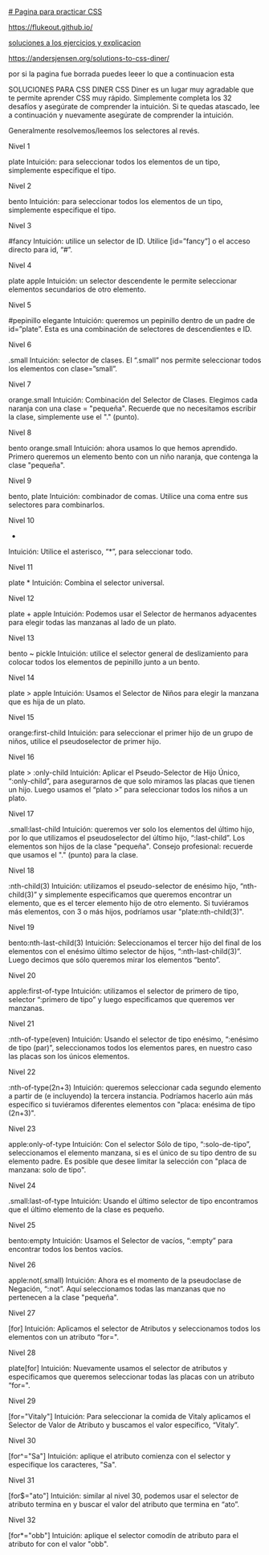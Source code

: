 

[# Pagina para practicar CSS](https://flukeout.github.io/)

https://flukeout.github.io/

[soluciones a los ejercicios y explicacion](https://andersjensen.org/solutions-to-css-diner/)

https://andersjensen.org/solutions-to-css-diner/

por si la pagina fue borrada puedes leeer lo que a continuacion esta 

SOLUCIONES PARA CSS DINER
CSS Diner es un lugar muy agradable que te permite aprender CSS muy rápido. Simplemente completa los 32 desafíos y asegúrate de comprender la intuición. Si te quedas atascado, lee a continuación y nuevamente asegúrate de comprender la intuición.

Generalmente resolvemos/leemos los selectores al revés.

Nivel 1

plate
Intuición: para seleccionar todos los elementos de un tipo, simplemente especifique el tipo.

Nivel 2

bento
Intuición: para seleccionar todos los elementos de un tipo, simplemente especifique el tipo.

Nivel 3

#fancy
Intuición: utilice un selector de ID. Utilice [id=”fancy”] o el acceso directo para id, “#”.

Nivel 4

plate apple
Intuición: un selector descendente le permite seleccionar elementos secundarios de otro elemento.

Nivel 5

#pepinillo elegante
Intuición: queremos un pepinillo dentro de un padre de id=”plate”. Esta es una combinación de selectores de descendientes e ID.

Nivel 6

.small
Intuición: selector de clases. El “.small” nos permite seleccionar todos los elementos con clase=”small”.

Nivel 7

orange.small
Intuición: Combinación del Selector de Clases. Elegimos cada naranja con una clase = "pequeña". Recuerde que no necesitamos escribir la clase, simplemente use el "." (punto).

Nivel 8

bento orange.small
Intuición: ahora usamos lo que hemos aprendido. Primero queremos un elemento bento con un niño naranja, que contenga la clase "pequeña".

Nivel 9

bento, plate
Intuición: combinador de comas. Utilice una coma entre sus selectores para combinarlos.

Nivel 10

*
Intuición: Utilice el asterisco, “*”, para seleccionar todo.

Nivel 11

plate *
Intuición: Combina el selector universal.

Nivel 12

plate + apple
Intuición: Podemos usar el Selector de hermanos adyacentes para elegir todas las manzanas al lado de un plato.

Nivel 13

bento ~ pickle
Intuición: utilice el selector general de deslizamiento para colocar todos los elementos de pepinillo junto a un bento.

Nivel 14

plate > apple
Intuición: Usamos el Selector de Niños para elegir la manzana que es hija de un plato.

Nivel 15

orange:first-child
Intuición: para seleccionar el primer hijo de un grupo de niños, utilice el pseudoselector de primer hijo.

Nivel 16

plate > :only-child
Intuición: Aplicar el Pseudo-Selector de Hijo Único, “:only-child”, para asegurarnos de que solo miramos las placas que tienen un hijo. Luego usamos el “plato >” para seleccionar todos los niños a un plato.

Nivel 17

.small:last-child
Intuición: queremos ver solo los elementos del último hijo, por lo que utilizamos el pseudoselector del último hijo, “:last-child”. Los elementos son hijos de la clase "pequeña". Consejo profesional: recuerde que usamos el "." (punto) para la clase.

Nivel 18

:nth-child(3)
Intuición: utilizamos el pseudo-selector de enésimo hijo, “nth-child(3)” y simplemente especificamos que queremos encontrar un elemento, que es el tercer elemento hijo de otro elemento. Si tuviéramos más elementos, con 3 o más hijos, podríamos usar "plate:nth-child(3)".

Nivel 19

bento:nth-last-child(3)
Intuición: Seleccionamos el tercer hijo del final de los elementos con el enésimo último selector de hijos, “:nth-last-child(3)”. Luego decimos que sólo queremos mirar los elementos “bento”.

Nivel 20

apple:first-of-type
Intuición: utilizamos el selector de primero de tipo, selector “:primero de tipo” y luego especificamos que queremos ver manzanas.

Nivel 21

:nth-of-type(even)
Intuición: Usando el selector de tipo enésimo, “:enésimo de tipo (par)”, seleccionamos todos los elementos pares, en nuestro caso las placas son los únicos elementos.

Nivel 22

:nth-of-type(2n+3)
Intuición: queremos seleccionar cada segundo elemento a partir de (e incluyendo) la tercera instancia. Podríamos hacerlo aún más específico si tuviéramos diferentes elementos con "placa: enésima de tipo (2n+3)".

Nivel 23

apple:only-of-type
Intuición: Con el selector Sólo de tipo, “:solo-de-tipo”, seleccionamos el elemento manzana, si es el único de su tipo dentro de su elemento padre. Es posible que desee limitar la selección con "placa de manzana: solo de tipo".

Nivel 24

.small:last-of-type
Intuición: Usando el último selector de tipo encontramos que el último elemento de la clase es pequeño.

Nivel 25

bento:empty
Intuición: Usamos el Selector de vacíos, “:empty” para encontrar todos los bentos vacíos.

Nivel 26

apple:not(.small)
Intuición: Ahora es el momento de la pseudoclase de Negación, “:not”. Aquí seleccionamos todas las manzanas que no pertenecen a la clase "pequeña".

Nivel 27

[for]
Intuición: Aplicamos el selector de Atributos y seleccionamos todos los elementos con un atributo “for=".

Nivel 28

plate[for]
Intuición: Nuevamente usamos el selector de atributos y especificamos que queremos seleccionar todas las placas con un atributo “for=".

Nivel 29

[for="Vitaly"]
Intuición: Para seleccionar la comida de Vitaly aplicamos el Selector de Valor de Atributo y buscamos el valor específico, “Vitaly”.

Nivel 30

[for^="Sa"]
Intuición: aplique el atributo comienza con el selector y especifique los caracteres, "Sa".

Nivel 31

[for$="ato"]
Intuición: similar al nivel 30, podemos usar el selector de atributo termina en y buscar el valor del atributo que termina en “ato”.

Nivel 32

[for*="obb"]
Intuición: aplique el selector comodín de atributo para el atributo for con el valor "obb".

